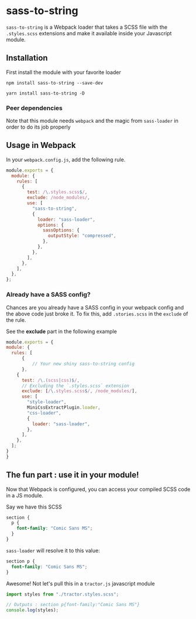 # sass-to-string

`sass-to-string` is a Webpack loader that takes a SCSS file with the `.styles.scss` extensions and make it available inside your Javascript module.

## Installation

First install the module with your favorite loader

```
npm install sass-to-string --save-dev
```

```
yarn install sass-to-string -D
```

### Peer dependencies

Note that this module needs `webpack` and the magic from `sass-loader` in order to do its job properly

## Usage in Webpack

In your `webpack.config.js`, add the following rule.

```js
module.exports = {
  module: {
    rules: [
      {
        test: /\.styles.scss$/,
        exclude: /node_modules/,
        use: [
          "sass-to-string",
          {
            loader: "sass-loader",
            options: {
              sassOptions: {
                outputStyle: "compressed",
              },
            },
          },
        ],
      },
    ],
  },
};
```

### Already have a SASS config?

Chances are you already have a SASS config in your webpack config and the above code just broke it. To fix this, add `.stories.scss` in the `exclude` of the rule.

See the **exclude** part in the following example

```js
module.exports = {
module: {
  rules: [
      {
          // Your new shiny sass-to-string config
      },
    {
      test: /\.(scss|css)$/,
      // Excluding the `.styles.scss` extension
      exclude: [/\.styles.scss$/, /node_modules/],
      use: [
        "style-loader",
        MiniCssExtractPlugin.loader,
        "css-loader",
        {
          loader: "sass-loader",
        },
      ],
    },
  ];
}
}
```

## The fun part : use it in your module!

Now that Webpack is configured, you can access your compiled SCSS code in a JS module.

Say we have this SCSS

```scss
section {
  p {
    font-family: "Comic Sans MS";
  }
}
```

`sass-loader` will resolve it to this value:

```css
section p {
  font-family: "Comic Sans MS";
}
```

Awesome! Not let's pull this in a `tractor.js` javascript module

```js
import styles from "./tractor.styles.scss";

// Outputs : section p{font-family:"Comic Sans MS"}
console.log(styles);
```
